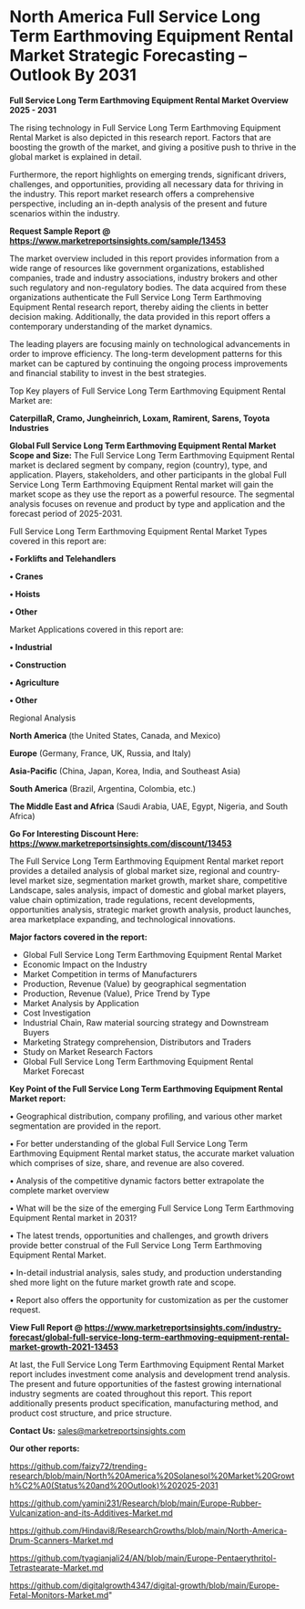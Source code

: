  # North America Full Service Long Term Earthmoving Equipment Rental Market Strategic Forecasting – Outlook By 2031

<Strong> Full Service Long Term Earthmoving Equipment Rental Market Overview 2025 - 2031</strong>

The rising technology in Full Service Long Term Earthmoving Equipment Rental Market is also depicted in this research report. Factors that are boosting the growth of the market, and giving a positive push to thrive in the global market is explained in detail.

Furthermore, the report highlights on emerging trends, significant drivers, challenges, and opportunities, providing all necessary data for thriving in the industry. This report market research offers a comprehensive perspective, including an in-depth analysis of the present and future scenarios within the industry.

<strong>Request Sample Report @ <a href=https://www.marketreportsinsights.com/sample/13453>https://www.marketreportsinsights.com/sample/13453</a></strong>

The market overview included in this report provides information from a wide range of resources like government organizations, established companies, trade and industry associations, industry brokers and other such regulatory and non-regulatory bodies. The data acquired from these organizations authenticate the Full Service Long Term Earthmoving Equipment Rental research report, thereby aiding the clients in better decision making. Additionally, the data provided in this report offers a contemporary understanding of the market dynamics.

The leading players are focusing mainly on technological advancements in order to improve efficiency. The long-term development patterns for this market can be captured by continuing the ongoing process improvements and financial stability to invest in the best strategies.

Top Key players of Full Service Long Term Earthmoving Equipment Rental Market are:

<strong>CaterpillaR, Cramo, Jungheinrich, Loxam, Ramirent, Sarens, Toyota Industries</strong>

<strong><b>Global Full Service Long Term Earthmoving Equipment Rental Market Scope and Size:</b></strong>
The Full Service Long Term Earthmoving Equipment Rental market is declared segment by company, region (country), type, and application. Players, stakeholders, and other participants in the global Full Service Long Term Earthmoving Equipment Rental market will gain the market scope as they use the report as a powerful resource. The segmental analysis focuses on revenue and product by type and application and the forecast period of 2025-2031.

Full Service Long Term Earthmoving Equipment Rental Market Types covered in this report are:

<strong>• Forklifts and Telehandlers

• Cranes

• Hoists

• Other</strong>

Market Applications covered in this report are:

<strong>• Industrial

• Construction

• Agriculture

• Other</strong> 

Regional Analysis

<strong>North America</strong> (the United States, Canada, and Mexico)

<strong>Europe</strong> (Germany, France, UK, Russia, and Italy)

<strong>Asia-Pacific</strong> (China, Japan, Korea, India, and Southeast Asia)

<strong>South America</strong> (Brazil, Argentina, Colombia, etc.)

<strong>The Middle East and Africa</strong> (Saudi Arabia, UAE, Egypt, Nigeria, and South Africa)

<strong>Go For Interesting Discount Here: <a href=https://www.marketreportsinsights.com/discount/13453>https://www.marketreportsinsights.com/discount/13453</a></strong>

The Full Service Long Term Earthmoving Equipment Rental market report provides a detailed analysis of global market size, regional and country-level market size, segmentation market growth, market share, competitive Landscape, sales analysis, impact of domestic and global market players, value chain optimization, trade regulations, recent developments, opportunities analysis, strategic market growth analysis, product launches, area marketplace expanding, and technological innovations.

<strong><b>Major factors covered in the report:</b></strong>
<ul>
  <li>Global Full Service Long Term Earthmoving Equipment Rental Market </li>
  <li>Economic Impact on the Industry</li>
  <li>Market Competition in terms of Manufacturers</li>
  <li>Production, Revenue (Value) by geographical segmentation</li>
  <li>Production, Revenue (Value), Price Trend by Type</li>
  <li>Market Analysis by Application</li>
  <li>Cost Investigation</li>
  <li>Industrial Chain, Raw material sourcing strategy and Downstream Buyers</li>
  <li>Marketing Strategy comprehension, Distributors and Traders</li>
  <li>Study on Market Research Factors</li>
  <li>Global Full Service Long Term Earthmoving Equipment Rental Market Forecast</li>
</ul>

<strong><b>Key Point of the Full Service Long Term Earthmoving Equipment Rental Market report:</b></strong>

• Geographical distribution, company profiling, and various other market segmentation are provided in the report.

• For better understanding of the global Full Service Long Term Earthmoving Equipment Rental market status, the accurate market valuation which comprises of size, share, and revenue are also covered.

• Analysis of the competitive dynamic factors better extrapolate the complete market overview

• What will be the size of the emerging Full Service Long Term Earthmoving Equipment Rental market in 2031?

• The latest trends, opportunities and challenges, and growth drivers provide better construal of the Full Service Long Term Earthmoving Equipment Rental Market.

• In-detail industrial analysis, sales study, and production understanding shed more light on the future market growth rate and scope.

• Report also offers the opportunity for customization as per the customer request.

<strong><b>View Full Report @ <a href=https://www.marketreportsinsights.com/industry-forecast/global-full-service-long-term-earthmoving-equipment-rental-market-growth-2021-13453>https://www.marketreportsinsights.com/industry-forecast/global-full-service-long-term-earthmoving-equipment-rental-market-growth-2021-13453</a></b></strong>


At last, the Full Service Long Term Earthmoving Equipment Rental Market report includes investment come analysis and development trend analysis. The present and future opportunities of the fastest growing international industry segments are coated throughout this report. This report additionally presents product specification, manufacturing method, and product cost structure, and price structure.

<strong>Contact Us:</strong>
sales@marketreportsinsights.com

<strong>Our other reports:</strong>

<a href=https://github.com/faizy72/trending-research/blob/main/North%20America%20Solanesol%20Market%20Growth%C2%A0(Status%20and%20Outlook)%202025-2031>https://github.com/faizy72/trending-research/blob/main/North%20America%20Solanesol%20Market%20Growth%C2%A0(Status%20and%20Outlook)%202025-2031</a>

<a href=https://github.com/yamini231/Research/blob/main/Europe-Rubber-Vulcanization-and-its-Additives-Market.md>https://github.com/yamini231/Research/blob/main/Europe-Rubber-Vulcanization-and-its-Additives-Market.md</a>

<a href=https://github.com/Hindavi8/ResearchGrowths/blob/main/North-America-Drum-Scanners-Market.md>https://github.com/Hindavi8/ResearchGrowths/blob/main/North-America-Drum-Scanners-Market.md</a>

<a href=https://github.com/tyagianjali24/AN/blob/main/Europe-Pentaerythritol-Tetrastearate-Market.md>https://github.com/tyagianjali24/AN/blob/main/Europe-Pentaerythritol-Tetrastearate-Market.md</a>

<a href=https://github.com/digitalgrowth4347/digital-growth/blob/main/Europe-Fetal-Monitors-Market.md>https://github.com/digitalgrowth4347/digital-growth/blob/main/Europe-Fetal-Monitors-Market.md</a>"
